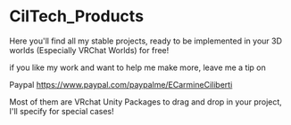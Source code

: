 # CilTech_Products
Here you'll find all my stable projects, ready to be implemented in your 3D worlds (Especially VRChat Worlds) for free!

if you like my work and want to help me make more, leave me a tip on

Paypal https://www.paypal.com/paypalme/ECarmineCiliberti


Most of them are VRchat Unity Packages to drag and drop in your project, I'll specify for special cases!
